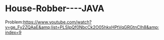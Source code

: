 # House-Robber----JAVA
Problem:https://www.youtube.com/watch?v=ge_Fv2ZQAaE&amp;list=PLSIpQf0NbcCk2O05hkxHPtVqGRGtnClh8&amp;index=9

